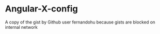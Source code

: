 # Angular-X-config
A copy of the gist by Github user fernandohu because gists are blocked on internal network
